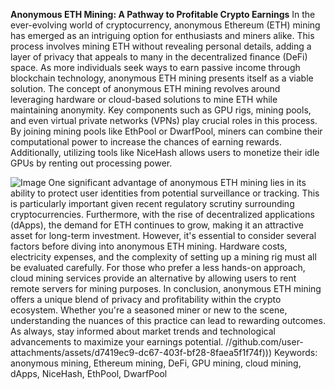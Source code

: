 **Anonymous ETH Mining: A Pathway to Profitable Crypto Earnings**
In the ever-evolving world of cryptocurrency, anonymous Ethereum (ETH) mining has emerged as an intriguing option for enthusiasts and miners alike. This process involves mining ETH without revealing personal details, adding a layer of privacy that appeals to many in the decentralized finance (DeFi) space. As more individuals seek ways to earn passive income through blockchain technology, anonymous ETH mining presents itself as a viable solution.
The concept of anonymous ETH mining revolves around leveraging hardware or cloud-based solutions to mine ETH while maintaining anonymity. Key components such as GPU rigs, mining pools, and even virtual private networks (VPNs) play crucial roles in this process. By joining mining pools like EthPool or DwarfPool, miners can combine their computational power to increase the chances of earning rewards. Additionally, utilizing tools like NiceHash allows users to monetize their idle GPUs by renting out processing power.

![Image](https://github.com/user-attachments/assets/d7419ec9-dc67-403f-bf28-8faea5f1f74f)
One significant advantage of anonymous ETH mining lies in its ability to protect user identities from potential surveillance or tracking. This is particularly important given recent regulatory scrutiny surrounding cryptocurrencies. Furthermore, with the rise of decentralized applications (dApps), the demand for ETH continues to grow, making it an attractive asset for long-term investment.
However, it's essential to consider several factors before diving into anonymous ETH mining. Hardware costs, electricity expenses, and the complexity of setting up a mining rig must all be evaluated carefully. For those who prefer a less hands-on approach, cloud mining services provide an alternative by allowing users to rent remote servers for mining purposes.
In conclusion, anonymous ETH mining offers a unique blend of privacy and profitability within the crypto ecosystem. Whether you're a seasoned miner or new to the scene, understanding the nuances of this practice can lead to rewarding outcomes. As always, stay informed about market trends and technological advancements to maximize your earnings potential. 
 //github.com/user-attachments/assets/d7419ec9-dc67-403f-bf28-8faea5f1f74f)))
Keywords: anonymous mining, Ethereum mining, DeFi, GPU mining, cloud mining, dApps, NiceHash, EthPool, DwarfPool
